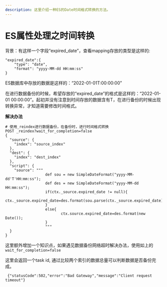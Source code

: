 ```yaml
---
description: 这里介绍一种ES的Date时间格式转换的方法。
---
```


# ES属性处理之时间转换

背景：有这样一个字段“expired_date”，查看mapping存放的类型是这样的:

```
"expired_date":{
    "type": "date",
    "format": "yyyy-MM-dd HH:mm:ss"
}
```

ES数据库中存放的数据是这样的：“2022-01-01T:00:00:00”

在进行数据备份的时候，希望存放的“expired_date”的格式是这样的：“2022-01-01 00:00:00”。起初并没有注意到时间存放的数据含有T，在进行备份的时候出现转换异常，才知道需要修改时间格式。

**解决办法**

```
# 使用_reindex进行数据备份，在备份时，进行时间格式转换
POST _reindex?wait_for_completion=false
{
  "source": {
    "index": "source_index"
  },
  "dest": {
    "index": "dest_index"
  },
  "script": {
    "source": """
                  def sou = new SimpleDateFormat("yyyy-MM-dd'T'HH:mm:ss");
                  def des = new SimpleDateFormat("yyyy-MM-dd HH:mm:ss");
                  if(ctx._source.expired_date != null){
                         ctx._source.expired_date=des.format(sou.parse(ctx._source.expired_date));
                  }
                  else{
                         ctx.source.expired_date=des.format(new Date());
                  }
                  """
  }
}
```

这里额外增加一个知识点，如果遇见数据备份网络超时解决办法，使用如上的`wait_for_completion=false`

这里会返回一个task id, 通过比较两个索引的数据总量可以判断数据是否备份完成。

```
 {"statusCode":502,"error":"Bad Gateway","message":"Client request timeout"}
```
